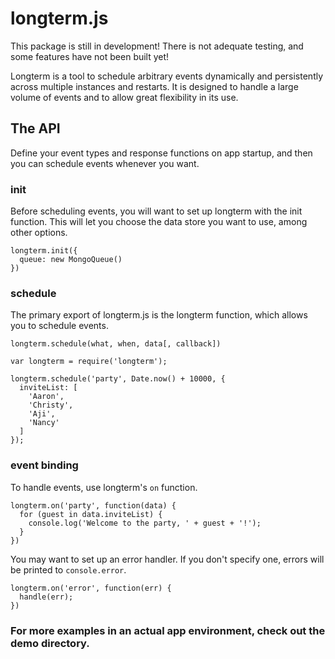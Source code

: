 # longterm.js
This package is still in development! There is not adequate testing, and some features have not been built yet!

Longterm is a tool to schedule arbitrary events dynamically and persistently across multiple instances and restarts. It is designed to handle a large volume of events and to allow great flexibility in its use.

## The API
Define your event types and response functions on app startup, and then you can schedule events whenever you want.

### init
Before scheduling events, you will want to set up longterm with the init function. This will let you choose the data store you want to use, among other options.

```
longterm.init({
  queue: new MongoQueue()
})
```

### schedule
The primary export of longterm.js is the longterm function, which allows you to schedule events.

`longterm.schedule(what, when, data[, callback])`

```
var longterm = require('longterm');

longterm.schedule('party', Date.now() + 10000, {
  inviteList: [
    'Aaron',
    'Christy',
    'Aji',
    'Nancy'
  ]
});
```

### event binding
To handle events, use longterm's `on` function.

```
longterm.on('party', function(data) {
  for (guest in data.inviteList) {
    console.log('Welcome to the party, ' + guest + '!');
  }
})
```

You may want to set up an error handler. If you don't specify one, errors will be printed to `console.error`.

```
longterm.on('error', function(err) {
  handle(err);
})
```

### For more examples in an actual app environment, check out the demo directory.
